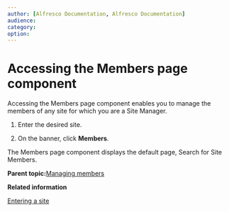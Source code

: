 ```yaml
---
author: [Alfresco Documentation, Alfresco Documentation]
audience: 
category: 
option: 
---
```


# Accessing the Members page component

Accessing the Members page component enables you to manage the members of any site for which you are a Site Manager.

1.  Enter the desired site.

2.  On the banner, click **Members**.


The Members page component displays the default page, Search for Site Members.

**Parent topic:**[Managing members](../concepts/members-manage.md)

**Related information**  


[Entering a site](dashboard-site-enter.md)

